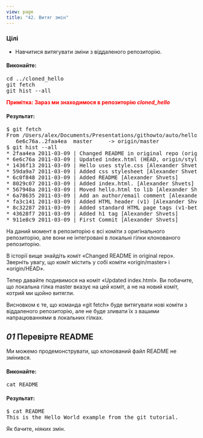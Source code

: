 ```yaml
---
view: page
title: "42. Витяг змін"
---
```


<h3>Цілі</h3>

<ul><li>Навчитися витягувати зміни з віддаленого репозиторію.</li></ul>

<h4 class="h4-pre">Виконайте:</h4>

<pre class="instructions">cd ../cloned_hello
git fetch
git hist --all</pre>

<p style="color:red;"><strong><span class="caps">Примітка</span>: Зараз ми знаходимося в репозиторію <em>cloned_hello</em> </strong></p>

<h4 class="h4-pre">Результат:</h4>

<pre class="sample">$ git fetch
From /Users/alex/Documents/Presentations/githowto/auto/hello
   6e6c76a..2faa4ea  master     -&gt; origin/master
$ git hist --all
* 2faa4ea 2011-03-09 | Changed README in original repo (origin/master, origin/HEAD) [Alexander Shvets]
* 6e6c76a 2011-03-09 | Updated index.html (HEAD, origin/style, master) [Alexander Shvets]
* 1436f13 2011-03-09 | Hello uses style.css [Alexander Shvets]
* 59da9a7 2011-03-09 | Added css stylesheet [Alexander Shvets]
* 6c0f848 2011-03-09 | Added README [Alexander Shvets]
* 8029c07 2011-03-09 | Added index.html. [Alexander Shvets]
* 567948a 2011-03-09 | Moved hello.html to lib [Alexander Shvets]
* 6a78635 2011-03-09 | Add an author/email comment [Alexander Shvets]
* fa3c141 2011-03-09 | Added HTML header (v1) [Alexander Shvets]
* 8c32287 2011-03-09 | Added standard HTML page tags (v1-beta) [Alexander Shvets]
* 43628f7 2011-03-09 | Added h1 tag [Alexander Shvets]
* 911e8c9 2011-03-09 | First Commit [Alexander Shvets]</pre>

<p>На даний момент в репозиторію є всі коміти з оригінального репозиторію, але вони не інтегровані в локальні гілки клонованого репозиторію.</p>

<p>В історії вище знайдіть коміт «Changed <span class="caps">README</span> in original repo». Зверніть увагу, що коміт містить у собі коміти «origin/master» і «origin/<span class="caps">HEAD</span>».</p>

<p>Тепер давайте подивимося на коміт «Updated index.html». Ви побачите, що локальна гілка master вказує на цей коміт, а не на новий коміт, котрий ми щойно витягли.</p>

<p>Висновком є ​​те, що команда «git fetch» ​​буде витягувати нові коміти з віддаленого репозиторію, але не буде зливати їх з вашими напрацюваннями в локальних гілках.</p>

<h2><em>01</em> Перевірте <span class="caps">README</span></h2>

<p>Ми можемо продемонструвати, що клонований файл <span class="caps">README</span> не змінився.</p>

<h4 class="h4-pre">Виконайте:</h4>

<pre class="instructions">cat README</pre>

<h4 class="h4-pre">Результат:</h4>

<pre class="sample">$ cat README
This is the Hello World example from the git tutorial.</pre>

<p>Як бачите, ніяких змін.</p>